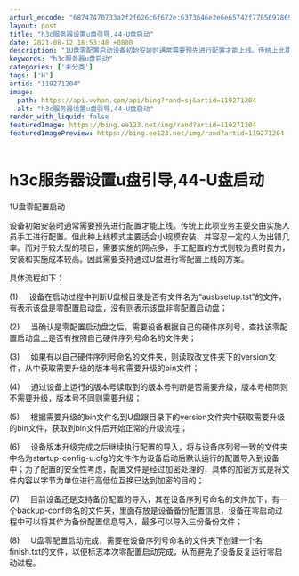 ```yaml
---
arturl_encode: "68747470733a2f2f626c6f672e:6373646e2e6e65742f77656978696e5f33333238323134362f:61727469636c652f64657461696c732f313139323731323034"
layout: post
title: "h3c服务器设置u盘引导,44-U盘启动"
date: 2021-08-12 16:53:48 +0800
description: "1U盘零配置启动设备初始安装时通常需要预先进行配置才能上线。传统上此项业务主要交由实施人员手工进行配"
keywords: "h3c服务器u盘启动"
categories: ['未分类']
tags: ['H']
artid: "119271204"
image:
  path: https://api.vvhan.com/api/bing?rand=sj&artid=119271204
  alt: "h3c服务器设置u盘引导,44-U盘启动"
render_with_liquid: false
featuredImage: https://bing.ee123.net/img/rand?artid=119271204
featuredImagePreview: https://bing.ee123.net/img/rand?artid=119271204
---
```


# h3c服务器设置u盘引导,44-U盘启动

1U盘零配置启动

设备初始安装时通常需要预先进行配置才能上线。传统上此项业务主要交由实施人员手工进行配置。但此种上线模式主要适合小规模安装，并容忍一定的人为出错几率。而对于较大型的项目，需要实施的网点多，手工配置的方式则较为费时费力，安装和实施成本较高。因此需要支持通过U盘进行零配置上线的方案。

具体流程如下：

(1)     设备在启动过程中判断U盘根目录是否有文件名为“ausbsetup.tst”的文件，有表示该盘是零配置启动盘，没有则表示该盘非零配置启动盘；

(2)     当确认是零配置启动盘之后，需要设备根据自己的硬件序列号，查找该零配置启动盘上是否有按照自己硬件序列号命名的文件夹；

(3)     如果有以自己硬件序列号命名的文件夹，则读取改文件夹下的version文件，从中获取需要升级的版本号和需要升级的bin文件；

(4)     通过设备上运行的版本号读取到的版本号判断是否需要升级，版本号相同则不需要升级，版本号不同则需要升级；

(5)     根据需要升级的bin文件名到U盘跟目录下的version文件夹中获取需要升级的bin文件，获取到bin文件后开始正常的升级流程；

(6)     设备版本升级完成之后继续执行配置的导入，将与设备序列号一致的文件夹中名为startup-config-u.cfg的文件作为设备启动后默认运行的配置导入到设备中；为了配置的安全性考虑，配置文件是经过加密处理的，具体的加密方式是将文件内容以字节为单位进行高低位互换已达到加密的目的；

(7)     目前设备还是支持备份配置的导入，其在设备序列号命名的文件加下，有一个backup-conf命名的文件夹，里面存放是设备备份配置信息，设备在零启动过程中可以将其作为备份配置信息导入，最多可以导入三份备份文件；

(8)     U盘零配置启动完成，需要在设备序列号命名的文件夹下创建一个名finish.txt的文件，以便标志本次零配置启动完成，从而避免了设备反复运行零启动过程。